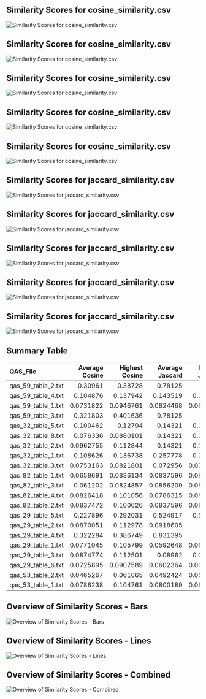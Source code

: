 ## Similarity Scores for cosine_similarity.csv
![Similarity Scores for cosine_similarity.csv](../cosine/qas_59/cosine_similarity.png)

## Similarity Scores for cosine_similarity.csv
![Similarity Scores for cosine_similarity.csv](../cosine/qas_32/cosine_similarity.png)

## Similarity Scores for cosine_similarity.csv
![Similarity Scores for cosine_similarity.csv](../cosine/qas_82/cosine_similarity.png)

## Similarity Scores for cosine_similarity.csv
![Similarity Scores for cosine_similarity.csv](../cosine/qas_29/cosine_similarity.png)

## Similarity Scores for cosine_similarity.csv
![Similarity Scores for cosine_similarity.csv](../cosine/qas_53/cosine_similarity.png)

## Similarity Scores for jaccard_similarity.csv
![Similarity Scores for jaccard_similarity.csv](../jaccard/qas_59/jaccard_similarity.png)

## Similarity Scores for jaccard_similarity.csv
![Similarity Scores for jaccard_similarity.csv](../jaccard/qas_32/jaccard_similarity.png)

## Similarity Scores for jaccard_similarity.csv
![Similarity Scores for jaccard_similarity.csv](../jaccard/qas_82/jaccard_similarity.png)

## Similarity Scores for jaccard_similarity.csv
![Similarity Scores for jaccard_similarity.csv](../jaccard/qas_29/jaccard_similarity.png)

## Similarity Scores for jaccard_similarity.csv
![Similarity Scores for jaccard_similarity.csv](../jaccard/qas_53/jaccard_similarity.png)

## Summary Table
| QAS_File           |   Average Cosine |   Highest Cosine |   Average Jaccard |   Highest Jaccard |
|:-------------------|-----------------:|-----------------:|------------------:|------------------:|
| qas_59_table_2.txt |        0.30961   |        0.38728   |         0.78125   |         1         |
| qas_59_table_4.txt |        0.104876  |        0.137942  |         0.143519  |         0.148148  |
| qas_59_table_1.txt |        0.0731822 |        0.0946761 |         0.0824468 |         0.0851064 |
| qas_59_table_3.txt |        0.321803  |        0.401636  |         0.78125   |         1         |
| qas_32_table_5.txt |        0.100462  |        0.12794   |         0.14321   |         0.148148  |
| qas_32_table_8.txt |        0.076336  |        0.0880101 |         0.14321   |         0.148148  |
| qas_32_table_2.txt |        0.0962755 |        0.112844  |         0.14321   |         0.148148  |
| qas_32_table_1.txt |        0.108626  |        0.136738  |         0.257778  |         0.266667  |
| qas_32_table_3.txt |        0.0753163 |        0.0821801 |         0.072956  |         0.0754717 |
| qas_82_table_1.txt |        0.0658691 |        0.0836134 |         0.0837596 |         0.0869565 |
| qas_82_table_3.txt |        0.061202  |        0.0824857 |         0.0856209 |         0.0888889 |
| qas_82_table_4.txt |        0.0826418 |        0.101056  |         0.0786315 |         0.0816327 |
| qas_82_table_2.txt |        0.0837472 |        0.100626  |         0.0837596 |         0.0869565 |
| qas_29_table_5.txt |        0.227896  |        0.292031  |         0.524917  |         0.571429  |
| qas_29_table_2.txt |        0.0870051 |        0.112978  |         0.0918605 |         0.1       |
| qas_29_table_4.txt |        0.322284  |        0.386749  |         0.831395  |         1         |
| qas_29_table_1.txt |        0.0771045 |        0.105799  |         0.0592648 |         0.0645161 |
| qas_29_table_3.txt |        0.0874774 |        0.112501  |         0.08962   |         0.097561  |
| qas_29_table_6.txt |        0.0725895 |        0.0907589 |         0.0602364 |         0.0655738 |
| qas_53_table_2.txt |        0.0465267 |        0.061065  |         0.0492424 |         0.0512821 |
| qas_53_table_1.txt |        0.0786238 |        0.104761  |         0.0800189 |         0.0833333 |

## Overview of Similarity Scores - Bars
![Overview of Similarity Scores - Bars](overview_similarity_bars.png)

## Overview of Similarity Scores - Lines
![Overview of Similarity Scores - Lines](overview_similarity_lines.png)

## Overview of Similarity Scores - Combined
![Overview of Similarity Scores - Combined](overview_similarity_combined.png)

